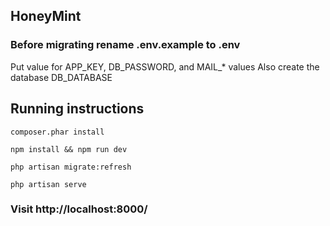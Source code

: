 ## HoneyMint

### Before migrating rename .env.example to .env

Put value for APP_KEY, DB_PASSWORD, and MAIL_* values
Also create the database DB_DATABASE

## Running instructions

```
composer.phar install

npm install && npm run dev

php artisan migrate:refresh

php artisan serve
```

### Visit http://localhost:8000/